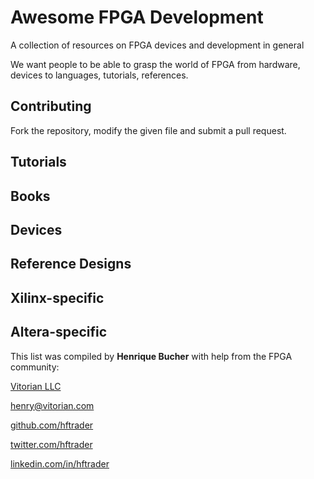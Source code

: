 # Awesome FPGA Development

A collection of resources on FPGA devices and development in general

We want people to be able to grasp the world of FPGA from hardware, devices to languages, tutorials, references.

## Contributing

Fork the repository, modify the given file and submit a pull request.

## Tutorials

## Books

## Devices 

## Reference Designs

## Xilinx-specific

## Altera-specific


This list was compiled by **Henrique Bucher** with help from the FPGA community:

  [Vitorian LLC](vitorian.com/x1)
  
  [henry@vitorian.com](mailto:henry@vitorian.com)
  
  [github.com/hftrader](https://github.com/hftrader)
  
  [twitter.com/hftrader](https://twitter.com/hftrader)
  
  [linkedin.com/in/hftrader](https://www.linkedin.com/in/hftrader)
